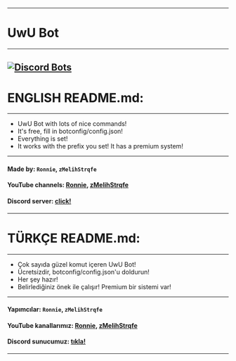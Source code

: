 ------------------------------------------------------------------------------
# UwU Bot 
------------------------------------------------------------------------------
[![Discord Bots](https://discordbots.org/api/widget/797803769801736192.svg)](https://discordbots.org/bot/797803769801736192)
------------------------------------------------------------------------------
# ENGLISH README.md:
------------------------------------------------------------------------------
 - UwU Bot with lots of nice commands!
 - It's free, fill in botconfig/config.json!
 - Everything is set!
 - It works with the prefix you set! It has a premium system!
------------------------------------------------------------------------------
#### Made by: `Ronnie`, `zMelihStrqfe`
#### YouTube channels: **[Ronnie](https://www.youtube.com/channel/UC9HFT7vVnIgf_w9kr41OIuA)**, **[zMelihStrqfe](https://www.youtube.com/zMelihStrqfe)**
#### Discord server: **[click!](https://discord.gg/MgmHyg7Gfu)**
------------------------------------------------------------------------------
# TÜRKÇE README.md:
------------------------------------------------------------------------------
 - Çok sayıda güzel komut içeren UwU Bot!
 - Ücretsizdir, botconfig/config.json'u doldurun!
 - Her şey hazır!
 - Belirlediğiniz önek ile çalışır! Premium bir sistemi var!
------------------------------------------------------------------------------
#### Yapımcılar: `Ronnie`, `zMelihStrqfe`
#### YouTube kanallarımız: **[Ronnie](https://www.youtube.com/channel/UC9HFT7vVnIgf_w9kr41OIuA)**, **[zMelihStrqfe](https://www.youtube.com/zMelihStrqfe)**
#### Discord sunucumuz: **[tıkla!](https://discord.gg/MgmHyg7Gfu)**
------------------------------------------------------------------------------
